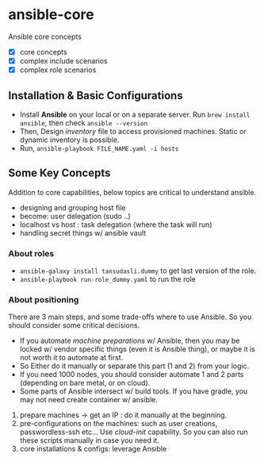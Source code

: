 # ansible-core

Ansible core concepts

- [x] core concepts
- [x] complex include scenarios
- [x] complex role scenarios

## Installation & Basic Configurations

- Install **Ansible** on your local or on a separate server. Run `brew install ansible`, then check `ansible --version`
- Then, Design _inventory_ file to access provisioned machines. Static or dynamic inventory is possible.
- Run, `ansible-playbook FILE_NAME.yaml -i hosts`

## Some Key Concepts

Addition to core capabilities, below topics are critical to understand ansible.

- designing and grouping host file
- become: user delegation (sudo ..)
- localhost vs host : task delegation (where the task will run)
- handling secret things w/ ansible vault

### About roles

- `ansible-galaxy install tansudasli.dummy` to get last version of the role.
- `ansible-playbook run-role_dummy.yaml` to run the role

### About positioning 

There are 3 main steps, and some trade-offs where to use Ansible. So you should consider some critical decisions.

- If you automate _machine preparations_ w/ Ansible, 
then you may be locked w/ vendor specific things (even it is Ansible thing), or maybe it is not worth it to automate at first.
- So Either do it manually or separate this part (1 and 2) from your logic.
- If you need 1000 nodes, you should consider automate 1 and 2 parts (depending on bare metal, or on cloud).
- Some parts of Ansible intersect w/ build tools. If you have gradle, you may not need create container w/ ansible.

1. prepare machines -> get an IP : do it manually at the beginning.
2. pre-configurations on the machines: such as user creations, passwordless-ssh etc... Use _cloud-init_ capability. 
   So you can also run these scripts manually in case you need it.
3. core installations & configs: leverage Ansible

